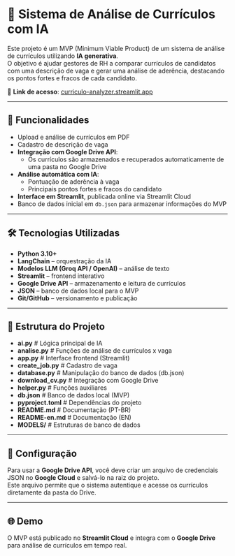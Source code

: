 # 🤖 Sistema de Análise de Currículos com IA

Este projeto é um MVP (Minimum Viable Product) de um sistema de análise de currículos utilizando **IA generativa**.  
O objetivo é ajudar gestores de RH a comparar currículos de candidatos com uma descrição de vaga e gerar uma análise de aderência, destacando os pontos fortes e fracos de cada candidato.

🔗 **Link de acesso**: [curriculo-analyzer.streamlit.app](https://curriculo-analyzer.streamlit.app/)

---

## 🚀 Funcionalidades
- Upload e análise de currículos em PDF  
- Cadastro de descrição de vaga  
- **Integração com Google Drive API**:  
  - Os currículos são armazenados e recuperados automaticamente de uma pasta no Google Drive  
- **Análise automática com IA**:  
  - Pontuação de aderência à vaga  
  - Principais pontos fortes e fracos do candidato  
- **Interface em Streamlit**, publicada online via Streamlit Cloud  
- Banco de dados inicial em `db.json` para armazenar informações do MVP  

---

## 🛠️ Tecnologias Utilizadas
- **Python 3.10+**  
- **LangChain** – orquestração da IA  
- **Modelos LLM (Groq API / OpenAI)** – análise de texto  
- **Streamlit** – frontend interativo  
- **Google Drive API** – armazenamento e leitura de currículos  
- **JSON** – banco de dados local para o MVP  
- **Git/GitHub** – versionamento e publicação  

---

## 📂 Estrutura do Projeto

- **ai.py**            # Lógica principal de IA  
- **analise.py**       # Funções de análise de currículos x vaga  
- **app.py**           # Interface frontend (Streamlit)  
- **create_job.py**    # Cadastro de vaga  
- **database.py**      # Manipulação do banco de dados (db.json)  
- **download_cv.py**   # Integração com Google Drive  
- **helper.py**        # Funções auxiliares  
- **db.json**          # Banco de dados local (MVP)  
- **pyproject.toml**   # Dependências do projeto  
- **README.md**        # Documentação (PT-BR)  
- **README-en.md**     # Documentação (EN)  
- **MODELS/**          # Estruturas de banco de dados  

---

## 🔑 Configuração

Para usar a **Google Drive API**, você deve criar um arquivo de credenciais JSON no **Google Cloud** e salvá-lo na raiz do projeto.  
Este arquivo permite que o sistema autentique e acesse os currículos diretamente da pasta do Drive.  

---

## 🌐 Demo

O MVP está publicado no **Streamlit Cloud** e integra com o **Google Drive** para análise de currículos em tempo real.  
